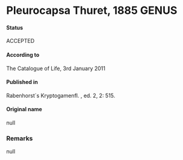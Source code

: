 # Pleurocapsa Thuret, 1885 GENUS

#### Status
ACCEPTED

#### According to
The Catalogue of Life, 3rd January 2011

#### Published in
Rabenhorst´s Kryptogamenfl. , ed. 2, 2: 515.

#### Original name
null

### Remarks
null